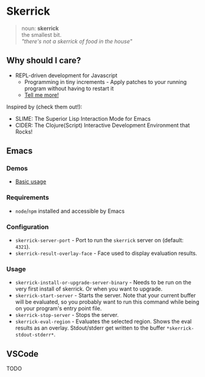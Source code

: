 # Skerrick

> noun: **skerrick**  
>   the smallest bit.  
>   _"there's not a skerrick of food in the house"_

## Why should I care?

* REPL-driven development for Javascript
  * Programming in tiny increments - Apply patches to your running program without having to restart it
  * [Tell me more!](https://purelyfunctional.tv/lesson/what-is-repl-driven-development/)

Inspired by (check them out!):
* SLIME: The Superior Lisp Interaction Mode for Emacs
* CIDER: The Clojure(Script) Interactive Development Environment that Rocks!

## Emacs

### Demos
* [Basic usage](https://asciinema.org/a/seKAsvrFuPc1nY7dJheLQTBep)

### Requirements
* `node`/`npm` installed and accessible by Emacs

### Configuration
* `skerrick-server-port`         - Port to run the `skerrick` server on (default: `4321`).
* `skerrick-result-overlay-face` - Face used to display evaluation results.

### Usage
* `skerrick-install-or-upgrade-server-binary` - Needs to be run on the very first install of skerrick. Or when you want to upgrade.
* `skerrick-start-server` - Starts the server. Note that your current buffer will be evaluated, so you probably want to run this command while being on your program's entry point file.
* `skerrick-stop-server`  - Stops the server.
* `skerrick-eval-region`  - Evaluates the selected region. Shows the eval results as an overlay. Stdout/stderr get written to the buffer `*skerrick-stdout-stderr*`.

## VSCode
TODO
